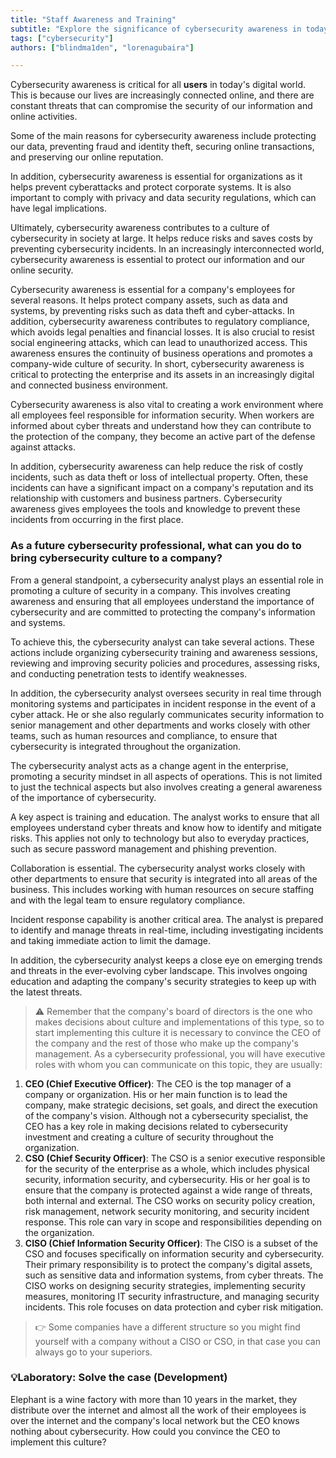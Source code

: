 ```yaml
---
title: "Staff Awareness and Training"
subtitle: "Explore the significance of cybersecurity awareness in today's digital landscape and its crucial role in protecting individuals and organizations."
tags: ["cybersecurity"]
authors: ["blindma1den", "lorenagubaira"]

---
```


Cybersecurity awareness is critical for all **users** in today's digital world. This is because our lives are increasingly connected online, and there are constant threats that can compromise the security of our information and online activities.

Some of the main reasons for cybersecurity awareness include protecting our data, preventing fraud and identity theft, securing online transactions, and preserving our online reputation.

In addition, cybersecurity awareness is essential for organizations as it helps prevent cyberattacks and protect corporate systems. It is also important to comply with privacy and data security regulations, which can have legal implications.

Ultimately, cybersecurity awareness contributes to a culture of cybersecurity in society at large. It helps reduce risks and saves costs by preventing cybersecurity incidents. In an increasingly interconnected world, cybersecurity awareness is essential to protect our information and our online security.

Cybersecurity awareness is essential for a company's employees for several reasons. It helps protect company assets, such as data and systems, by preventing risks such as data theft and cyber-attacks. In addition, cybersecurity awareness contributes to regulatory compliance, which avoids legal penalties and financial losses. It is also crucial to resist social engineering attacks, which can lead to unauthorized access. This awareness ensures the continuity of business operations and promotes a company-wide culture of security. In short, cybersecurity awareness is critical to protecting the enterprise and its assets in an increasingly digital and connected business environment.

Cybersecurity awareness is also vital to creating a work environment where all employees feel responsible for information security. When workers are informed about cyber threats and understand how they can contribute to the protection of the company, they become an active part of the defense against attacks.

In addition, cybersecurity awareness can help reduce the risk of costly incidents, such as data theft or loss of intellectual property. Often, these incidents can have a significant impact on a company's reputation and its relationship with customers and business partners. Cybersecurity awareness gives employees the tools and knowledge to prevent these incidents from occurring in the first place.

### As a future cybersecurity professional, what can you do to bring cybersecurity culture to a company?

From a general standpoint, a cybersecurity analyst plays an essential role in promoting a culture of security in a company. This involves creating awareness and ensuring that all employees understand the importance of cybersecurity and are committed to protecting the company's information and systems.

To achieve this, the cybersecurity analyst can take several actions. These actions include organizing cybersecurity training and awareness sessions, reviewing and improving security policies and procedures, assessing risks, and conducting penetration tests to identify weaknesses.

In addition, the cybersecurity analyst oversees security in real time through monitoring systems and participates in incident response in the event of a cyber attack. He or she also regularly communicates security information to senior management and other departments and works closely with other teams, such as human resources and compliance, to ensure that cybersecurity is integrated throughout the organization.

The cybersecurity analyst acts as a change agent in the enterprise, promoting a security mindset in all aspects of operations. This is not limited to just the technical aspects but also involves creating a general awareness of the importance of cybersecurity.

A key aspect is training and education. The analyst works to ensure that all employees understand cyber threats and know how to identify and mitigate risks. This applies not only to technology but also to everyday practices, such as secure password management and phishing prevention.

Collaboration is essential. The cybersecurity analyst works closely with other departments to ensure that security is integrated into all areas of the business. This includes working with human resources on secure staffing and with the legal team to ensure regulatory compliance.

Incident response capability is another critical area. The analyst is prepared to identify and manage threats in real-time, including investigating incidents and taking immediate action to limit the damage.

In addition, the cybersecurity analyst keeps a close eye on emerging trends and threats in the ever-evolving cyber landscape. This involves ongoing education and adapting the company's security strategies to keep up with the latest threats.

> ⚠️ Remember that the company's board of directors is the one who makes decisions about culture and implementations of this type, so to start implementing this culture it is necessary to convince the CEO of the company and the rest of those who make up the company's management. As a cybersecurity professional, you will have executive roles with whom you can communicate on this topic, they are usually:

1. **CEO (Chief Executive Officer)**: The CEO is the top manager of a company or organization. His or her main function is to lead the company, make strategic decisions, set goals, and direct the execution of the company's vision. Although not a cybersecurity specialist, the CEO has a key role in making decisions related to cybersecurity investment and creating a culture of security throughout the organization.
2. **CSO (Chief Security Officer)**: The CSO is a senior executive responsible for the security of the enterprise as a whole, which includes physical security, information security, and cybersecurity. His or her goal is to ensure that the company is protected against a wide range of threats, both internal and external. The CSO works on security policy creation, risk management, network security monitoring, and security incident response. This role can vary in scope and responsibilities depending on the organization.
3. **CISO (Chief Information Security Officer)**: The CISO is a subset of the CSO and focuses specifically on information security and cybersecurity. Their primary responsibility is to protect the company's digital assets, such as sensitive data and information systems, from cyber threats. The CISO works on designing security strategies, implementing security measures, monitoring IT security infrastructure, and managing security incidents. This role focuses on data protection and cyber risk mitigation.

> 👉 Some companies have a different structure so you might find yourself with a company without a CISO or CSO, in that case you can always go to your superiors.

### 💡Laboratory: Solve the case (Development)

Elephant is a wine factory with more than 10 years in the market, they distribute over the internet and almost all the work of their employees is over the internet and the company's local network but the CEO knows nothing about cybersecurity. How could you convince the CEO to implement this culture?
